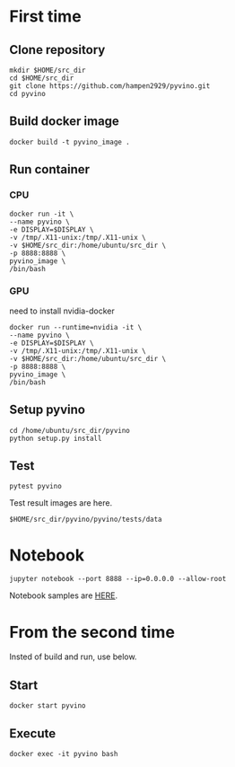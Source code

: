 # First time
## Clone repository
```
mkdir $HOME/src_dir
cd $HOME/src_dir
git clone https://github.com/hampen2929/pyvino.git
cd pyvino
```

## Build docker image

```
docker build -t pyvino_image .
```

## Run container
### CPU
```
docker run -it \
--name pyvino \
-e DISPLAY=$DISPLAY \
-v /tmp/.X11-unix:/tmp/.X11-unix \
-v $HOME/src_dir:/home/ubuntu/src_dir \
-p 8888:8888 \
pyvino_image \
/bin/bash
```

### GPU
need to install nvidia-docker
```
docker run --runtime=nvidia -it \
--name pyvino \
-e DISPLAY=$DISPLAY \
-v /tmp/.X11-unix:/tmp/.X11-unix \
-v $HOME/src_dir:/home/ubuntu/src_dir \
-p 8888:8888 \
pyvino_image \
/bin/bash
```

## Setup pyvino
```
cd /home/ubuntu/src_dir/pyvino
python setup.py install
```

## Test
```
pytest pyvino
```

Test result images are here.
```
$HOME/src_dir/pyvino/pyvino/tests/data
```

# Notebook

```
jupyter notebook --port 8888 --ip=0.0.0.0 --allow-root
``` 
Notebook samples are [HERE](https://github.com/hampen2929/pyvino/tree/master/notebook).

# From the second time
Insted of build and run, use below.
## Start
```
docker start pyvino
```

## Execute
```
docker exec -it pyvino bash
```
